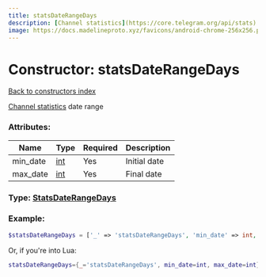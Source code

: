 ```yaml
---
title: statsDateRangeDays
description: [Channel statistics](https://core.telegram.org/api/stats) date range
image: https://docs.madelineproto.xyz/favicons/android-chrome-256x256.png
---
```

# Constructor: statsDateRangeDays  
[Back to constructors index](index.md)



[Channel statistics](https://core.telegram.org/api/stats) date range

### Attributes:

| Name     |    Type       | Required | Description |
|----------|---------------|----------|-------------|
|min\_date|[int](../types/int.md) | Yes|Initial date|
|max\_date|[int](../types/int.md) | Yes|Final date|



### Type: [StatsDateRangeDays](../types/StatsDateRangeDays.md)


### Example:

```php
$statsDateRangeDays = ['_' => 'statsDateRangeDays', 'min_date' => int, 'max_date' => int];
```  


Or, if you're into Lua:

```lua
statsDateRangeDays={_='statsDateRangeDays', min_date=int, max_date=int}

```


